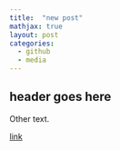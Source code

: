 ```yaml
---
title:  "new post"
mathjax: true
layout: post
categories: 
  - github
  - media
---
```


## header goes here

Other text.

[link](https://youtube.com)
